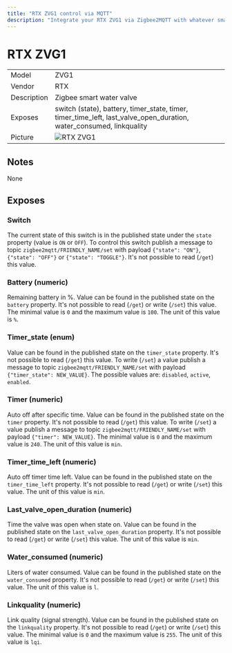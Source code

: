 ```yaml
---
title: "RTX ZVG1 control via MQTT"
description: "Integrate your RTX ZVG1 via Zigbee2MQTT with whatever smart home infrastructure you are using without the vendors bridge or gateway."
---
```


<!-- !!!! -->
<!-- ATTENTION: This file is auto-generated through docgen! -->
<!-- You can only edit the "## Notes"-Section. -->
<!-- !!!! -->

# RTX ZVG1

|     |     |
|-----|-----|
| Model | ZVG1  |
| Vendor  | RTX  |
| Description | Zigbee smart water valve |
| Exposes | switch (state), battery, timer_state, timer, timer_time_left, last_valve_open_duration, water_consumed, linkquality |
| Picture | ![RTX ZVG1](https://psi-4ward.github.io/zigbee2mqtt.io/images/devices/ZVG1.jpg) |


## Notes

None



## Exposes

### Switch 
The current state of this switch is in the published state under the `state` property (value is `ON` or `OFF`).
To control this switch publish a message to topic `zigbee2mqtt/FRIENDLY_NAME/set` with payload `{"state": "ON"}`, `{"state": "OFF"}` or `{"state": "TOGGLE"}`.
It's not possible to read (`/get`) this value.

### Battery (numeric)
Remaining battery in %.
Value can be found in the published state on the `battery` property.
It's not possible to read (`/get`) or write (`/set`) this value.
The minimal value is `0` and the maximum value is `100`.
The unit of this value is `%`.

### Timer_state (enum)
Value can be found in the published state on the `timer_state` property.
It's not possible to read (`/get`) this value.
To write (`/set`) a value publish a message to topic `zigbee2mqtt/FRIENDLY_NAME/set` with payload `{"timer_state": NEW_VALUE}`.
The possible values are: `disabled`, `active`, `enabled`.

### Timer (numeric)
Auto off after specific time.
Value can be found in the published state on the `timer` property.
It's not possible to read (`/get`) this value.
To write (`/set`) a value publish a message to topic `zigbee2mqtt/FRIENDLY_NAME/set` with payload `{"timer": NEW_VALUE}`.
The minimal value is `0` and the maximum value is `240`.
The unit of this value is `min`.

### Timer_time_left (numeric)
Auto off timer time left.
Value can be found in the published state on the `timer_time_left` property.
It's not possible to read (`/get`) or write (`/set`) this value.
The unit of this value is `min`.

### Last_valve_open_duration (numeric)
Time the valve was open when state on.
Value can be found in the published state on the `last_valve_open_duration` property.
It's not possible to read (`/get`) or write (`/set`) this value.
The unit of this value is `min`.

### Water_consumed (numeric)
Liters of water consumed.
Value can be found in the published state on the `water_consumed` property.
It's not possible to read (`/get`) or write (`/set`) this value.
The unit of this value is `l`.

### Linkquality (numeric)
Link quality (signal strength).
Value can be found in the published state on the `linkquality` property.
It's not possible to read (`/get`) or write (`/set`) this value.
The minimal value is `0` and the maximum value is `255`.
The unit of this value is `lqi`.

